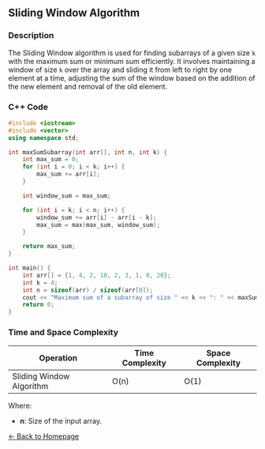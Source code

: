 ## Sliding Window Algorithm

### Description
The Sliding Window algorithm is used for finding subarrays of a given size `k` with the maximum sum or minimum sum efficiently. It involves maintaining a window of size `k` over the array and sliding it from left to right by one element at a time, adjusting the sum of the window based on the addition of the new element and removal of the old element.

### C++ Code

```cpp
#include <iostream>
#include <vector>
using namespace std;

int maxSumSubarray(int arr[], int n, int k) {
    int max_sum = 0;
    for (int i = 0; i < k; i++) {
        max_sum += arr[i];
    }

    int window_sum = max_sum;

    for (int i = k; i < n; i++) {
        window_sum += arr[i] - arr[i - k];
        max_sum = max(max_sum, window_sum);
    }

    return max_sum;
}

int main() {
    int arr[] = {1, 4, 2, 10, 2, 3, 1, 0, 20};
    int k = 4;
    int n = sizeof(arr) / sizeof(arr[0]);
    cout << "Maximum sum of a subarray of size " << k << ": " << maxSumSubarray(arr, n, k) << endl;
    return 0;
}
```
### Time and Space Complexity

| Operation            | Time Complexity                  | Space Complexity         |
|----------------------|----------------------------------|--------------------------|
| Sliding Window Algorithm | O(n)                           | O(1)                     |

Where:
- **n**: Size of the input array.

[← Back to Homepage](https://mehwishferoz.github.io/)